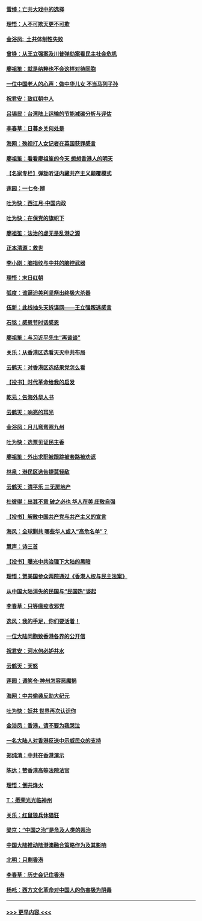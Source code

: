 #### [雪绮：亡共大戏中的选择](../pages/nsc993/n11699922.md?t=12050655) 
#### [理悟：人不可欺天更不可欺](../pages/nsc993/n11699657.md?t=12050655) 
#### [金浴凤:  土共体制性失败](../pages/nsc993/n11699361.md?t=12050655) 
#### [曾铮：从王立强案及川普弹劾案看民主社会危机](../pages/nsc993/n11699318.md?t=12050655) 
#### [廖祖笙：就是纳粹也不会这样对待同胞](../pages/nsc993/n11697658.md?t=12050655) 
#### [一位中国老人的心声：做中华儿女 不当马列子孙](../pages/nsc993/n11697525.md?t=12050655) 
#### [祝君安：致红朝中人](../pages/nsc993/n11697518.md?t=12050655) 
#### [吕锡民：台湾陆上运输的节能减碳分析与评估](../pages/nsc993/n11694983.md?t=12050655) 
#### [李春草：日暮乡关何处是](../pages/nsc993/n11694805.md?t=12050655) 
#### [海网：殃视打人女记者在英国获罪感言](../pages/nsc993/n11693832.md?t=12050655) 
#### [廖祖笙：看看廖祖笙的今天 想想香港人的明天](../pages/nsc993/n11693707.md?t=12050655) 
#### [【名家专栏】弹劾听证内藏共产主义颠覆模式](../pages/nsc993/n11693563.md?t=12050655) 
#### [莲园：一七令‧辨](../pages/nsc993/n11692558.md?t=12050655) 
#### [吐为快：西江月·中国内政](../pages/nsc993/n11692071.md?t=12050655) 
#### [吐为快：在保党的旗帜下](../pages/nsc993/n11691188.md?t=12050655) 
#### [廖祖笙：法治的虚无是乱港之源](../pages/nsc993/n11690605.md?t=12050655) 
#### [正本清源：救世](../pages/nsc993/n11689134.md?t=12050655) 
#### [李小刚：脑指纹与中共的脑控武器](../pages/nsc993/n11688900.md?t=12050655) 
#### [理悟：末日红朝](../pages/nsc993/n11688829.md?t=12050655) 
#### [弧度：谁逼迫美利坚祭出终极大杀器](../pages/nsc993/n11688735.md?t=12050655) 
#### [伍新：此线抽头天拆谍网——王立强叛逃感言](../pages/nsc993/n11687981.md?t=12050655) 
#### [石铭：感恩节时话感恩](../pages/nsc993/n11687568.md?t=12050655) 
#### [廖祖笙：与习近平先生“再谈谈”](../pages/nsc993/n11687005.md?t=12050655) 
#### [关乐：从香港区选看天灭中共布局](../pages/nsc993/n11686647.md?t=12050655) 
#### [云鹤天：对香港区选结果党怎么看](../pages/nsc993/n11686216.md?t=12050655) 
#### [【投书】时代革命给我的启发](../pages/nsc993/n11684287.md?t=12050655) 
#### [乾元：告海外华人书](../pages/nsc993/n11684044.md?t=12050655) 
#### [云鹤天：响亮的耳光](../pages/nsc993/n11684254.md?t=12050655) 
#### [金浴凤：月儿弯弯照九州](../pages/nsc993/n11684231.md?t=12050655) 
#### [吐为快：选票见证民主香](../pages/nsc993/n11684206.md?t=12050655) 
#### [廖祖笙：外出求职被跟踪被套路被劝返](../pages/nsc993/n11683874.md?t=12050655) 
#### [林泉：港民区选告捷莫轻敌](../pages/nsc993/n11683930.md?t=12050655) 
#### [云鹤天：清平乐 三无房地产](../pages/nsc993/n11681521.md?t=12050655) 
#### [杜彼得：出其不意 破之必也 华人在美 庄敬自强](../pages/nsc993/n11679554.md?t=12050655) 
#### [【投书】解散中国共产党与共产主义的宣言](../pages/nsc993/n11679177.md?t=12050655) 
#### [海风：全球剿共 哪些华人或入“高危名单”？](../pages/nsc993/n11678617.md?t=12050655) 
#### [慧声：诗三首](../pages/nsc993/n11678848.md?t=12050655) 
#### [【投书】曝光中共治理下大陆的黑暗](../pages/nsc993/n11678674.md?t=12050655) 
#### [理悟：贺美国参众两院通过《香港人权与民主法案》](../pages/nsc993/n11678104.md?t=12050655) 
#### [从中国大陆消失的民国与“民国热”谈起](../pages/nsc993/n11678075.md?t=12050655) 
#### [李春草：只等瘟疫收邪党](../pages/nsc993/n11677308.md?t=12050655) 
#### [逸风：我的手足，你们要活着！](../pages/nsc993/n11676352.md?t=12050655) 
#### [一位大陆同胞致香港各界的公开信](../pages/nsc993/n11675761.md?t=12050655) 
#### [祝君安：河水何必妒井水](../pages/nsc993/n11675746.md?t=12050655) 
#### [云鹤天：天怒](../pages/nsc993/n11675718.md?t=12050655) 
#### [莲园：调笑令‧神州怎容恶魔祸](../pages/nsc993/n11675648.md?t=12050655) 
#### [海网：中共偷袭反助大纪元](../pages/nsc993/n11673515.md?t=12050655) 
#### [吐为快：妖共 世界再次认识你](../pages/nsc993/n11673506.md?t=12050655) 
#### [金浴凤：香港，请不要为我哭泣](../pages/nsc993/n11673248.md?t=12050655) 
#### [一名大陆人对香港反送中示威民众的支持](../pages/nsc993/n11672615.md?t=12050655) 
#### [郑纯清：中共在香港演示](../pages/nsc993/n11670539.md?t=12050655) 
#### [陈达：赞香港高等法院法官](../pages/nsc993/n11669542.md?t=12050655) 
#### [理悟：倒共烽火](../pages/nsc993/n11668844.md?t=12050655) 
#### [T：愿荣光光临神州](../pages/nsc993/n11668421.md?t=12050655) 
#### [关乐：红鼠狼兵休猖狂](../pages/nsc993/n11668378.md?t=12050655) 
#### [梁京：“中国之治”是危及人类的恶治](../pages/nsc993/n11668328.md?t=12050655) 
#### [中国大陆推动陆港澳融合策略作为及其影响](../pages/nsc993/n11668157.md?t=12050655) 
#### [北明：只剩香港](../pages/nsc993/n11668002.md?t=12050655) 
#### [李春草：历史会记住香港](../pages/nsc993/n11667927.md?t=12050655) 
#### [杨吒：西方文化革命对中国人的伤害极为阴毒](../pages/nsc993/n11664521.md?t=12050655) 

----
#### [ >>> 更早内容 <<< ](../indexes/nsc993-earlier.md)
